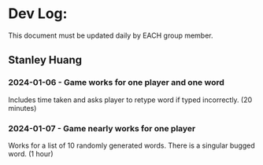# Dev Log:

This document must be updated daily by EACH group member.

## Stanley Huang

### 2024-01-06 - Game works for one player and one word
Includes time taken and asks player to retype word if typed incorrectly. (20 minutes)

### 2024-01-07 - Game nearly works for one player
Works for a list of 10 randomly generated words. There is a singular bugged word. (1 hour)

